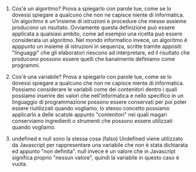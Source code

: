 1. Cos'è un algoritmo? Prova a spiegarlo con parole tue, come se lo dovessi spiegare a qualcuno che non ne capisce niente di informatica.
	Un algoritmo è un'insieme di istruzioni e procedure che messe assieme producono un risultato. Ovviamente questa definizione può 
        essere applicata a qualsiasi ambito, come ad esempio una ricetta può essere considerata un algoritmo. Nel mondo informatico invece,
        un algoritmo è apppunto un insieme di istruzioni in sequenza, scritte tramite appositi "linguaggi" che gli elaboratori riescono 
	ad interpretare, ed il risultato che producono possono essere quelli che banalmente definiamo come programmi. 

2. Cos'è una variabile? Prova a spiegarlo con parole tue, come se lo dovessi spiegare a qualcuno che non ne capisce niente di informatica.
	Possiamo considerare le variabili come dei contenitori dentro i quali possiamo inserire dei valori che nell'informatica e nello
	specifico in un linguaggio di programmazione possono essere conservati per poi poter essere riutilizzati quando vogliamo, lo stesso
	concetto possiamo applicarlo a delle scatole appunto "contenitori" nei quali magari conserviamo ingredienti o strumenti che possono
	essere utilizzati quando vogliamo.

3. undefined e null sono la stessa cosa (falso)
	Undefined viene utilizzato da Javascript per rappresentare una variabile che non è stata dichiarata ed appunto "non definita".
    	null invece è un valore che in Javascript significa proprio "nessun valore", quindi la variabile in questo caso è vuota.
